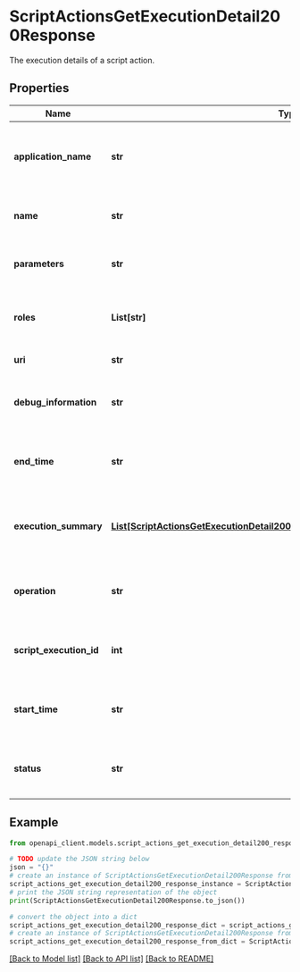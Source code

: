 # ScriptActionsGetExecutionDetail200Response

The execution details of a script action.

## Properties

Name | Type | Description | Notes
------------ | ------------- | ------------- | -------------
**application_name** | **str** | The application name of the script action, if any. | [optional] [readonly] 
**name** | **str** | The name of the script action. | 
**parameters** | **str** | The parameters for the script | [optional] 
**roles** | **List[str]** | The list of roles where script will be executed. | 
**uri** | **str** | The URI to the script. | 
**debug_information** | **str** | The script action execution debug information. | [optional] [readonly] 
**end_time** | **str** | The end time of script action execution. | [optional] [readonly] 
**execution_summary** | [**List[ScriptActionsGetExecutionDetail200ResponseAllOfExecutionSummaryInner]**](ScriptActionsGetExecutionDetail200ResponseAllOfExecutionSummaryInner.md) | The summary of script action execution result. | [optional] [readonly] 
**operation** | **str** | The reason why the script action was executed. | [optional] [readonly] 
**script_execution_id** | **int** | The execution id of the script action. | [optional] [readonly] 
**start_time** | **str** | The start time of script action execution. | [optional] [readonly] 
**status** | **str** | The current execution status of the script action. | [optional] [readonly] 

## Example

```python
from openapi_client.models.script_actions_get_execution_detail200_response import ScriptActionsGetExecutionDetail200Response

# TODO update the JSON string below
json = "{}"
# create an instance of ScriptActionsGetExecutionDetail200Response from a JSON string
script_actions_get_execution_detail200_response_instance = ScriptActionsGetExecutionDetail200Response.from_json(json)
# print the JSON string representation of the object
print(ScriptActionsGetExecutionDetail200Response.to_json())

# convert the object into a dict
script_actions_get_execution_detail200_response_dict = script_actions_get_execution_detail200_response_instance.to_dict()
# create an instance of ScriptActionsGetExecutionDetail200Response from a dict
script_actions_get_execution_detail200_response_from_dict = ScriptActionsGetExecutionDetail200Response.from_dict(script_actions_get_execution_detail200_response_dict)
```
[[Back to Model list]](../README.md#documentation-for-models) [[Back to API list]](../README.md#documentation-for-api-endpoints) [[Back to README]](../README.md)


